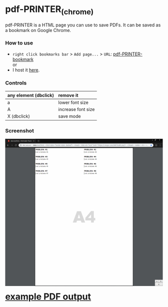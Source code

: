 # pdf-PRINTER<sub>(chrome)</sub>
pdf-PRINTER is a HTML page you can use to save PDFs. It can be saved as a bookmark on Google Chrome.

### How to use
* `right click bookmarks bar` > `Add page...` > `URL`: [pdf-PRINTER-bookmark](https://raw.githubusercontent.com/daniel-barbu/pdf-PRINTER/master/pdf-PRINTER-bookmark)  
or
* I host it [here](https://daniel-barbu.cf/files/pdf-PRINTER.html).

### Controls
| any element (dbclick) | remove it          |
|:----------------------|:-------------------|
| a                     | lower font size    |
| A                     | increase font size |
| X (dbclick)           | save mode          |

### Screenshot
![screenshot.png not loaded correctly](/screenshot.png)  
<h1 style="margin-top:0 !important;"><a href="https://github.com/daniel-barbu/pdf-PRINTER/blob/master/output.pdf">example PDF output</a></h1>
